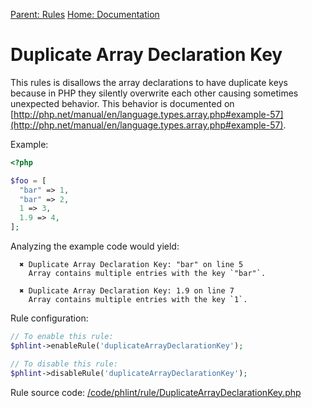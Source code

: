 
[Parent: Rules](/documentation/rules.md) [Home: Documentation](/documentation/index.md)

Duplicate Array Declaration Key
===============================

This rules is disallows the array declarations to have duplicate keys because in PHP they silently overwrite
each other causing sometimes unexpected behavior. This behavior is documented on
[http://php.net/manual/en/language.types.array.php#example-57](http://php.net/manual/en/language.types.array.php#example-57).

Example:

```php
<?php

$foo = [
  "bar" => 1,
  "bar" => 2,
  1 => 3,
  1.9 => 4,
];
```

Analyzing the example code would yield:

```
  ✖ Duplicate Array Declaration Key: "bar" on line 5
    Array contains multiple entries with the key `"bar"`.

  ✖ Duplicate Array Declaration Key: 1.9 on line 7
    Array contains multiple entries with the key `1`.
```

Rule configuration:

```php
// To enable this rule:
$phlint->enableRule('duplicateArrayDeclarationKey');

// To disable this rule:
$phlint->disableRule('duplicateArrayDeclarationKey');
```

Rule source code: [/code/phlint/rule/DuplicateArrayDeclarationKey.php](/code/phlint/rule/DuplicateArrayDeclarationKey.php)
